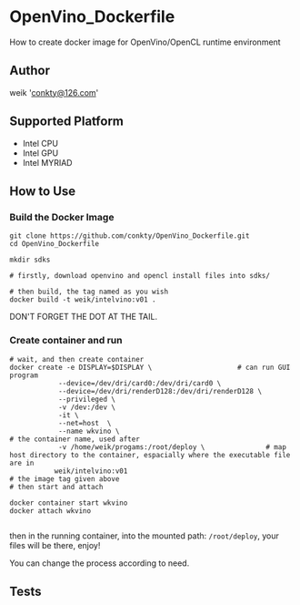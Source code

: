 # OpenVino_Dockerfile
How to create docker image for OpenVino/OpenCL runtime environment
## Author
weik 'conkty@126.com'

## Supported Platform
* Intel CPU
* Intel GPU
* Intel MYRIAD

## How to Use
### Build the Docker Image
```
git clone https://github.com/conkty/OpenVino_Dockerfile.git
cd OpenVino_Dockerfile

mkdir sdks

# firstly, download openvino and opencl install files into sdks/

# then build, the tag named as you wish
docker build -t weik/intelvino:v01 .
```
DON'T FORGET THE DOT AT THE TAIL.

### Create container and run

```
# wait, and then create container
docker create -e DISPLAY=$DISPLAY \                     # can run GUI program
            --device=/dev/dri/card0:/dev/dri/card0 \
            --device=/dev/dri/renderD128:/dev/dri/renderD128 \
            --privileged \
            -v /dev:/dev \
            -it \
            --net=host  \   
            --name wkvino \                                                 # the container name, used after
            -v /home/weik/progams:/root/deploy \               # map host directory to the container, espacially where the executable file are in
           weik/intelvino:v01                                               # the image tag given above
# then start and attach

docker container start wkvino
docker attach wkvino


```
then in the running container, into the mounted path: `/root/deploy`, your files will be there, enjoy!

You can change the process according to need.

## Tests
